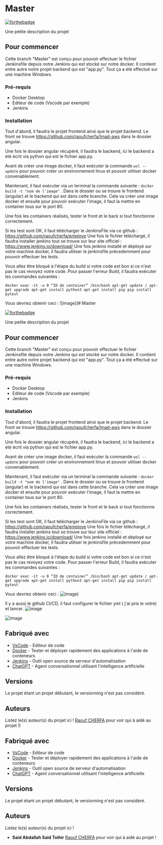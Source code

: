 # Master

[![forthebadge](http://forthebadge.com/images/badges/powered-by-electricity.svg)](https://github.com/mikailsupdevinci)

Une petite description du projet

## Pour commencer

Cette branch "Master" est conçu pour pouvoir effectuer le fichier Jenkinsfile depuis notre Jenkins qui est stocké sur notre docker.
Il contient entre autre notre projet backend qui est "app.py".
Tout ça a été effectué sur une machine Windows.

### Pré-requis

- Docker Desktop
- Editeur de code (Vscode par exemple)
- Jenkins 

### Installation

Tout d'abord, il faudra le projet frontend ainsi que le projet backend.
Le front se trouve https://github.com/raoufcherfa/Imad-aws dans le dossier angular.

Une fois le dossier angular récupéré, il faudra le backend, ici le backend a été écrit via python qui est le fichier app.py.

Avant de créer une image docker, il faut exécuter la commande ``wsl --update`` pour pouvoir créer un environnement linux et pouvoir utiliser docker convenablement.

Maintenant, il faut exécuter via un terminal la commande suivante : ``docker build -t "nom de l'image"`` . Dans le dossier ou se trouve le frontend (angular) et le backend qui est dans cette branche.
Cela va créer une image docker et ensuite pour pouvoir exécuter l'image, il faut la mettre en container tous sur le port 80.

Une fois les containers réalisés, tester le front et le back si tout fonctionne correctement.

Si les test sont OK, il faut télécharger le JenkinsFile via ce github : https://github.com/raoufcherfa/employe
Une fois le fichier téléchargé, il faudra installer jenkins tout se trouve sur leur site officiel : https://www.jenkins.io/download/
Une fois jenkins installé et déployé sur votre machine docker, il faudra utiliser le jenkinsfile précedemment pour pouvoir effectuer les tests.

Vous allez être bloqué à l'étape du build si votre code est bon si ce n'est pas le cas revoyez votre code. Pour passer l'erreur Build, il faudra exécuter les commandes suivantes : 

``docker exec -it -u 0 “ID de container” /bin/bash
apt-get update / apt-get upgrade
apt-get install python3
apt-get install pip
pip install pytest``

Vous devriez obtenir ceci : 
![image](# Master

[![forthebadge](http://forthebadge.com/images/badges/powered-by-electricity.svg)](https://github.com/mikailsupdevinci)

Une petite description du projet

## Pour commencer

Cette branch "Master" est conçu pour pouvoir effectuer le fichier Jenkinsfile depuis notre Jenkins qui est stocké sur notre docker.
Il contient entre autre notre projet backend qui est "app.py".
Tout ça a été effectué sur une machine Windows.

### Pré-requis

- Docker Desktop
- Editeur de code (Vscode par exemple)
- Jenkins 

### Installation

Tout d'abord, il faudra le projet frontend ainsi que le projet backend.
Le front se trouve https://github.com/raoufcherfa/Imad-aws dans le dossier angular.

Une fois le dossier angular récupéré, il faudra le backend, ici le backend a été écrit via python qui est le fichier app.py.

Avant de créer une image docker, il faut exécuter la commande ``wsl --update`` pour pouvoir créer un environnement linux et pouvoir utiliser docker convenablement.

Maintenant, il faut exécuter via un terminal la commande suivante : ``docker build -t "nom de l'image"`` . Dans le dossier ou se trouve le frontend (angular) et le backend qui est dans cette branche.
Cela va créer une image docker et ensuite pour pouvoir exécuter l'image, il faut la mettre en container tous sur le port 80.

Une fois les containers réalisés, tester le front et le back si tout fonctionne correctement.

Si les test sont OK, il faut télécharger le JenkinsFile via ce github : https://github.com/raoufcherfa/employe
Une fois le fichier téléchargé, il faudra installer jenkins tout se trouve sur leur site officiel : https://www.jenkins.io/download/
Une fois jenkins installé et déployé sur votre machine docker, il faudra utiliser le jenkinsfile précedemment pour pouvoir effectuer les tests.

Vous allez être bloqué à l'étape du build si votre code est bon si ce n'est pas le cas revoyez votre code. Pour passer l'erreur Build, il faudra exécuter les commandes suivantes : 

``docker exec -it -u 0 “ID de container” /bin/bash
apt-get update / apt-get upgrade
apt-get install python3
apt-get install pip
pip install pytest``

Vous devriez obtenir ceci : 
![image](https://user-images.githubusercontent.com/125256971/221597356-0e3f8801-9132-49b8-b77f-edfb907b770d.png))

Il y a aussi le github CI/CD, il faut configurer le fichier yml ( j'ai pris le votre) et lancer. 
![image](https://user-images.githubusercontent.com/125256971/221598869-62b94be3-8eb0-494f-b52b-d4e6d195525a.png)

![image](https://user-images.githubusercontent.com/125256971/221598734-2885f635-9f76-46b1-9cae-4f1438cfc72d.png)


## Fabriqué avec

* [VsCode](https://code.visualstudio.com/) - Editeur de code
* [Docker](https://www.docker.com/) - Tester et déployer rapidement des applications à l'aide de conteneurs
* [Jenkins](https://www.jenkins.io/) - Outil open source de serveur d'automatisation
* [ChatGPT](https://chat.openai.com/) - Agent conversationnel utilisant l'intelligence artificielle

## Versions
Le projet étant un projet débutant, le versionning n'est pas considéré.

## Auteurs
Listez le(s) auteur(s) du projet ici !
[Raouf CHERFA](https://github.com/raoufcherfa/employe) pour voir qui à aidé au projet !)

## Fabriqué avec

* [VsCode](https://code.visualstudio.com/) - Editeur de code
* [Docker](https://www.docker.com/) - Tester et déployer rapidement des applications à l'aide de conteneurs
* [Jenkins](https://www.jenkins.io/) - Outil open source de serveur d'automatisation
* [ChatGPT](https://chat.openai.com/) - Agent conversationnel utilisant l'intelligence artificielle

## Versions
Le projet étant un projet débutant, le versionning n'est pas considéré.

## Auteurs
Listez le(s) auteur(s) du projet ici !
* **Said Abdallah Said Toihir**
[Raouf CHERFA](https://github.com/raoufcherfa/employe) pour voir qui à aidé au projet !

